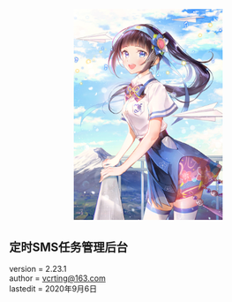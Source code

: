 <center><img width = '270' src ="https://raw.githubusercontent.com/VcrTing/SMSTask/master/0.png"/></center>
  
## 定时SMS任务管理后台
version = 2.23.1   
author = vcrting@163.com  
lastedit = 2020年9月6日